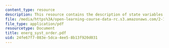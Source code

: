 ```yaml
---
content_type: resource
description: This resource contains the description of state variables and energy.
file: /media/https%3A/open-learning-course-data-rc.s3.amazonaws.com/2-141-modeling-and-simulation-of-dynamic-systems-fall-2006/24fe67f7083e5dca4ee58b13f920d031_energ_syst_order.pdf
file_type: application/pdf
resourcetype: Document
title: energ_syst_order.pdf
uid: 24fe67f7-083e-5dca-4ee5-8b13f920d031
---
```

